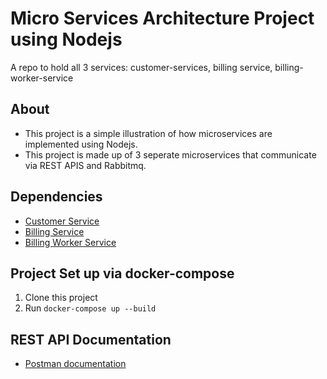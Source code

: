 # Micro Services Architecture Project using Nodejs
A repo to hold all 3 services: customer-services, billing service, billing-worker-service

## About <a name = "about"></a>
- This project is a simple illustration of how microservices are implemented using Nodejs.
- This project is made up of 3 seperate microservices that communicate via REST APIS and Rabbitmq. 

## Dependencies
- [Customer Service](https://github.com/AlgoDame/customer-service-bls)
- [Billing Service](https://github.com/AlgoDame/billing-service-bls)
- [Billing Worker Service](https://github.com/AlgoDame/billing-worker-service-bls)
## Project Set up via docker-compose <a name = "setup"></a>

1. Clone this project
2. Run `docker-compose up --build`

## REST API Documentation
- [Postman documentation](https://documenter.getpostman.com/view/15503893/UzQrSnDJ)

